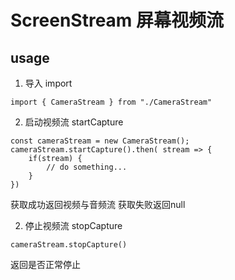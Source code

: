 # ScreenStream 屏幕视频流
## usage
1. 导入 import
```
import { CameraStream } from "./CameraStream"
```

2. 启动视频流 startCapture
``` 
const cameraStream = new CameraStream();
cameraStream.startCapture().then( stream => {
    if(stream) {
        // do something...
    }
})
```
获取成功返回视频与音频流
获取失败返回null

2. 停止视频流 stopCapture
```
cameraStream.stopCapture()
```
返回是否正常停止